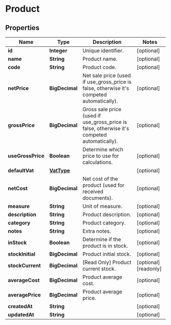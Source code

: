 

# Product


## Properties

| Name | Type | Description | Notes |
|------------ | ------------- | ------------- | -------------|
|**id** | **Integer** | Unique identifier. |  [optional] |
|**name** | **String** | Product name. |  [optional] |
|**code** | **String** | Product code. |  [optional] |
|**netPrice** | **BigDecimal** | Net sale price (used if use_gross_price is false, otherwise it&#39;s competed automatically). |  [optional] |
|**grossPrice** | **BigDecimal** | Gross sale price (used if use_gross_price is false, otherwise it&#39;s competed automatically). |  [optional] |
|**useGrossPrice** | **Boolean** | Determine which price to use for calculations. |  [optional] |
|**defaultVat** | [**VatType**](VatType.md) |  |  [optional] |
|**netCost** | **BigDecimal** | Net cost of the product (used for received documents). |  [optional] |
|**measure** | **String** | Unit of measure. |  [optional] |
|**description** | **String** | Product description. |  [optional] |
|**category** | **String** | Product category. |  [optional] |
|**notes** | **String** | Extra notes. |  [optional] |
|**inStock** | **Boolean** | Determine if the product is in stock. |  [optional] |
|**stockInitial** | **BigDecimal** | Product initial stock. |  [optional] |
|**stockCurrent** | **BigDecimal** | [Read Only] Product current stock. |  [optional] [readonly] |
|**averageCost** | **BigDecimal** | Product average cost. |  [optional] |
|**averagePrice** | **BigDecimal** | Product average price. |  [optional] |
|**createdAt** | **String** |  |  [optional] |
|**updatedAt** | **String** |  |  [optional] |



